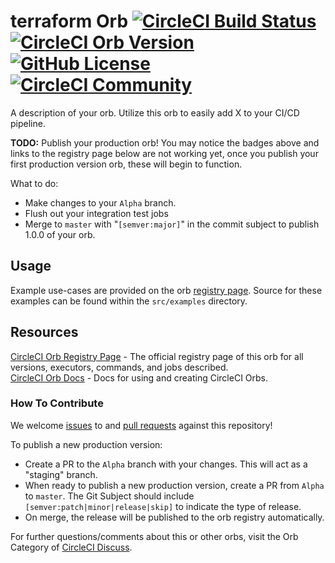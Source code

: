 # terraform Orb [![CircleCI Build Status](https://circleci.com/gh/axel-springer-kugawana/terraform-orb.svg?style=shield "CircleCI Build Status")](https://circleci.com/gh/axel-springer-kugawana/terraform-orb) [![CircleCI Orb Version](https://badges.circleci.com/orbs/axel-springer-kugawana/terraform.svg)](https://circleci.com/orbs/registry/orb/axel-springer-kugawana/terraform) [![GitHub License](https://img.shields.io/badge/license-MIT-lightgrey.svg)](https://raw.githubusercontent.com/axel-springer-kugawana/terraform-orb/master/LICENSE) [![CircleCI Community](https://img.shields.io/badge/community-CircleCI%20Discuss-343434.svg)](https://discuss.circleci.com/c/ecosystem/orbs)

A description of your orb. Utilize this orb to easily add X to your CI/CD pipeline.

**TODO:**
Publish your production orb! You may notice the badges above and links to the registry page below are not working yet, once you publish your first production version orb, these will begin to function.

What to do:
* Make changes to your `Alpha` branch.
* Flush out your integration test jobs
* Merge to `master` with "`[semver:major]`" in the commit subject to publish 1.0.0 of your orb.


## Usage

Example use-cases are provided on the orb [registry page](https://circleci.com/orbs/registry/orb/axel-springer-kugawana/terraform#usage-examples). Source for these examples can be found within the `src/examples` directory.


## Resources

[CircleCI Orb Registry Page](https://circleci.com/orbs/registry/orb/axel-springer-kugawana/terraform) - The official registry page of this orb for all versions, executors, commands, and jobs described.  
[CircleCI Orb Docs](https://circleci.com/docs/2.0/orb-intro/#section=configuration) - Docs for using and creating CircleCI Orbs.  

### How To Contribute

We welcome [issues](https://github.com/axel-springer-kugawana/terraform-orb/issues) to and [pull requests](https://github.com/axel-springer-kugawana/terraform-orb/pulls) against this repository!

To publish a new production version:
* Create a PR to the `Alpha` branch with your changes. This will act as a "staging" branch.
* When ready to publish a new production version, create a PR from `Alpha` to `master`. The Git Subject should include `[semver:patch|minor|release|skip]` to indicate the type of release.
* On merge, the release will be published to the orb registry automatically.

For further questions/comments about this or other orbs, visit the Orb Category of [CircleCI Discuss](https://discuss.circleci.com/c/orbs).
